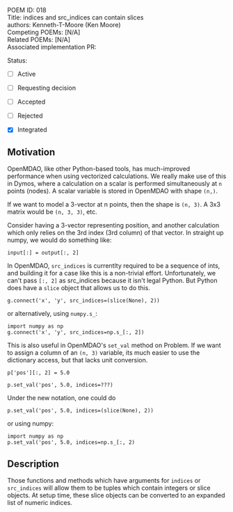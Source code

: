 POEM ID: 018  
Title: indices and src_indices can contain slices  
authors: Kenneth-T-Moore (Ken Moore)  
Competing POEMs: [N/A]  
Related POEMs: [N/A]  
Associated implementation PR:                                                                    

Status:

- [ ] Active
- [ ] Requesting decision
- [ ] Accepted
- [ ] Rejected
- [x] Integrated


Motivation
----------

OpenMDAO, like other Python-based tools, has much-improved performance when using vectorized calculations.
We really make use of this in Dymos, where a calculation on a scalar is performed simultaneously at `n`
points (nodes).  A scalar variable is stored in OpenMDAO with shape `(n,)`.

If we want to model a 3-vector at n points, then the shape is `(n, 3)`.  A 3x3 matrix would be `(n, 3, 3)`, etc.

Consider having a 3-vector representing position, and another calculation which only relies on the 3rd index (3rd column) of that vector.
In straight up numpy, we would do something like:

```
input[:] = output[:, 2]
```

In OpenMDAO, `src_indices` is currentlty required to be a sequence of ints, and building it for a case like this is a non-trivial effort.
Unfortunately, we can't pass `[:, 2]` as src_indices because it isn't legal Python.
But Python does have a `slice` object that allows us to do this.

```
g.connect('x', 'y', src_indices=(slice(None), 2))
```

or alternatively, using `numpy.s_`:

```
import numpy as np
g.connect('x', 'y', src_indices=np.s_[:, 2])
```

This is also useful in OpenMDAO's `set_val` method on Problem.
If we want to assign a column of an `(n, 3)` variable, its much easier to use the dictionary access, but that lacks unit conversion.

```
p['pos'][:, 2] = 5.0

p.set_val('pos', 5.0, indices=???)
```

Under the new notation, one could do

```
p.set_val('pos', 5.0, indices=(slice(None), 2))
```

or using numpy:

```
import numpy as np
p.set_val('pos', 5.0, indices=np.s_[:, 2)
```

Description
-----------

Those functions and methods which have arguments for `indices` or `src_indices` will allow them to be tuples which contain integers or slice objects.
At setup time, these slice objects can be converted to an expanded list of numeric indices.


